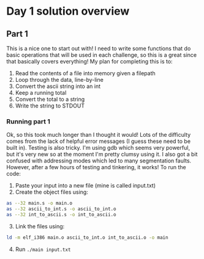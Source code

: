 # Day 1 solution overview
## Part 1
This is a nice one to start out with! I need to write some functions that do basic operations that will be used in each challenge, so this is a great since that basically covers everything!
My plan for completing this is to:
1. Read the contents of a file into memory given a filepath
2. Loop through the data, line-by-line
3. Convert the ascii string into an int
4. Keep a running total
5. Convert the total to a string
6. Write the string to STDOUT

### Running part 1
Ok, so this took much longer than I thought it would! Lots of the difficulty comes from the lack of helpful error messages (I guess these need to be built in). Testing is also tricky. I'm using gdb which seems very powerful, but it's very new so at the moment I'm pretty clumsy using it. I also got a bit confused with addressing modes which led to many segmentation faults.
However, after a few hours of testing and tinkering, it works! To run the code:
1. Paste your input into a new file (mine is called input.txt)
2. Create the object files using:
```bash
as --32 main.s -o main.o
as --32 ascii_to_int.s -o ascii_to_int.o
as --32 int_to_ascii.s -o int_to_ascii.o
```
3. Link the files using:
```bash
ld -m elf_i386 main.o ascii_to_int.o int_to_ascii.o -o main
```
4. Run `./main input.txt` 

